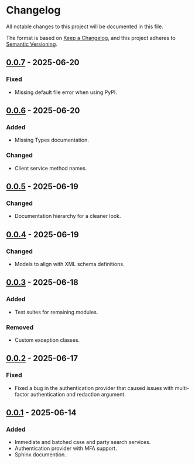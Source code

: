 # Changelog

All notable changes to this project will be documented in this file.

The format is based on [Keep a Changelog](https://keepachangelog.com/en/1.1.0/),
and this project adheres to [Semantic Versioning](https://semver.org/spec/v2.0.0.html).

## [0.0.7] - 2025-06-20

### Fixed

- Missing default file error when using PyPI.

## [0.0.6] - 2025-06-20

### Added

- Missing Types documentation.

### Changed

- Client service method names.

## [0.0.5] - 2025-06-19

### Changed

- Documentation hierarchy for a cleaner look.

## [0.0.4] - 2025-06-19

### Changed

- Models to align with XML schema definitions.

## [0.0.3] - 2025-06-18

### Added

- Test suites for remaining modules.

### Removed

- Custom exception classes.

## [0.0.2] - 2025-06-17

### Fixed

- Fixed a bug in the authentication provider that caused issues with multi-factor authentication and redaction argument. 

## [0.0.1] - 2025-06-14

### Added

- Immediate and batched case and party search services.
- Authentication provider with MFA support.
- Sphinx documention.

[0.0.1]: https://github.com/mcpcpc/pacersdk/releases/tag/0.0.1
[0.0.2]: https://github.com/mcpcpc/pacersdk/releases/tag/0.0.2
[0.0.3]: https://github.com/mcpcpc/pacersdk/releases/tag/0.0.3
[0.0.4]: https://github.com/mcpcpc/pacersdk/releases/tag/0.0.4
[0.0.5]: https://github.com/mcpcpc/pacersdk/releases/tag/0.0.5
[0.0.6]: https://github.com/mcpcpc/pacersdk/releases/tag/0.0.6
[0.0.7]: https://github.com/mcpcpc/pacersdk/releases/tag/0.0.7
